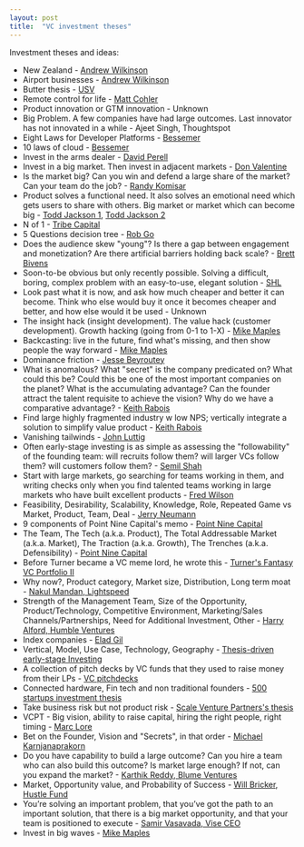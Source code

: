 ```yaml
---
layout: post
title:  "VC investment theses"
---
```


Investment theses and ideas:

- New Zealand - [Andrew Wilkinson](https://twitter.com/awilkinson/status/1216459257085743104?lang=en)
- Airport businesses - [Andrew Wilkinson](https://youtu.be/thN8VLUMOHY?t=2383)
- Butter thesis - [USV](https://www.theslowhunch.net/2019/the-butter-thesis/)
- Remote control for life - [Matt Cohler](https://techcrunch.com/2012/09/21/great-mobile-apps-are-remote-controls-for-real-life/)
- Product innovation or GTM innovation - Unknown
- Big Problem. A few companies have had large outcomes. Last innovator has not innovated in a while - Ajeet Singh, Thoughtspot
- Eight Laws for Developer Platforms - [Bessemer](https://techcrunch.com/2017/04/11/an-inside-look-at-bessemer-venture-partners-investment-process-for-twilio/)
- 10 laws of cloud - [Bessemer](https://www.bvp.com/atlas/10-laws-of-cloud)
- Invest in the arms dealer - [David Perell](https://perell.com/essay/coolest-things-2018/)
- Invest in a big market. Then invest in adjacent markets - [Don Valentine](https://www.youtube.com/watch?v=nKN-abRJMEw)
- Is the market big? Can you win and defend a large share of the market? Can your team do the job? - [Randy Komisar](http://learnbusinessfaster.com/2018/03/29/the-monk-and-the-riddle-randy-komisar/)
- Product solves a functional need. It also solves an emotional need which gets users to share with others. Big market or market which can become big - [Todd Jackson 1](https://thetwentyminutevc.com/firstroundcapital/), [Todd Jackson 2](https://mobile.twitter.com/tjack/status/1400818341179125764)
- N of 1 - [Tribe Capital](https://tribecap.co/faq-on-carta-n-of-1-and-atomic-units/)
- 5 Questions decision tree - [Rob Go](https://nextviewventures.com/blog/flowchart-vc-decision-making/)
- Does the audience skew "young"? Is there a gap between engagement and monetization? Are there artificial barriers holding back scale? - [Brett Bivens](https://venturedesktop.substack.com/p/how-to-identify-underrated-markets)
- Soon-to-be obvious but only recently possible. Solving a difficult, boring, complex problem with an easy-to-use, elegant solution - [SHL](https://www.notion.so/Fund-memo-85d4b28ae06e47e0990dddd99403f47f)
- Look past what it is now, and ask how much cheaper and better it can become. Think who else would buy it once it becomes cheaper and better, and how else would it be used - Unknown
- The insight hack (insight development). The value hack (customer development). Growth hacking (going from 0-1 to 1-X) - [Mike Maples](https://mobile.twitter.com/eriktorenberg/status/1232865394597093376)
- Backcasting: live in the future, find what's missing, and then show people the way forward - [Mike Maples](https://medium.com/@m2jr/how-to-build-a-breakthrough-3071b6415b06)
- Dominance friction - [Jesse Beyroutey](https://divinations.substack.com/p/dominance-friction)
- What is anomalous? What "secret" is the company predicated on? What could this be? Could this be one of the most important companies on the planet? What is the accumulating advantage? Can the founder attract the talent requisite to achieve the vision? Why do we have a comparative advantage?  - [Keith Rabois](https://twitter.com/rabois/status/934099022603747329?s=20)
- Find large highly fragmented industry w low NPS; vertically integrate a solution to simplify value product - [Keith Rabois](https://mobile.twitter.com/rabois/status/870673635375104000)
- Vanishing tailwinds - [John Luttig](https://luttig.substack.com/p/when-tailwinds-vanish)
- Often early-stage investing is as simple as assessing the "followability" of the founding team: will recruits follow them? will larger VCs follow them? will customers follow them? - [Semil Shah](https://twitter.com/semil/status/953063996998828032?s=20)
- Start with large markets, go searching for teams working in them, and writing checks only when you find talented teams working in large markets who have built excellent products - [Fred Wilson](https://avc.com/2019/03/market-team-product/)
- Feasibility, Desirability, Scalability, Knowledge, Role, Repeated Game vs Market, Product, Team, Deal - [Jerry Neumann](http://reactionwheel.net/2017/10/ruling-out-rather-than-ruling-in.html)
- 9 components of Point Nine Capital's memo - [Point Nine Capital](https://medium.com/point-nine-news/what-do-we-base-our-investment-decisions-on-open-source-deal-memo-template-2b50ee82324)
- The Team, The Tech (a.k.a. Product), The Total Addressable Market (a.k.a. Market), The Traction (a.k.a. Growth), The Trenches (a.k.a. Defensibility) - [Point Nine Capital](https://medium.com/point-nine-news/deconstructing-vcs-decision-making-frameworks-70fa12058145)
- Before Turner became a VC meme lord, he wrote this - [Turner's Fantasy VC Portfolio II](https://turner.substack.com/p/turners-fantasy-vc-portfolio-ii-originally)
- Why now?, Product category, Market size, Distribution, Long term moat - [Nakul Mandan, Lightspeed](https://medium.com/lightspeed-venture-partners/what-i-look-for-in-an-early-stage-saas-startup-e520e11263d4)
- Strength of the Management Team, Size of the Opportunity, Product/Technology, Competitive Environment, Marketing/Sales Channels/Partnerships, Need for Additional Investment, Other - [Harry Alford, Humble Ventures](https://medium.com/humble-ventures/3-ways-angel-investors-value-pre-revenue-startups-ee05c81c6d80)
- Index companies - [Elad Gil](http://blog.eladgil.com/2020/12/index-companies.html)
- Vertical, Model, Use Case, Technology, Geography - [Thesis-driven early-stage Investing](https://hackernoon.com/thinking-about-thesis-driven-investing-in-early-stage-ventures-17c968495952)
- A collection of pitch decks by VC funds that they used to raise money from their LPs - [VC pitchdecks](https://www.alexanderjarvis.com/venture-capital-pitch-decks-what-vcs-raised-with/)
- Connected hardware, Fin tech and non traditional founders - [500 startups investment thesis](https://www.slideshare.net/dmc500hats/investment-thesis-fundamentals-april-2016)
- Take business risk but not product risk - [Scale Venture Partners's thesis](https://www.youtube.com/watch?v=DJzZtwDvczM)
- VCPT - Big vision, ability to raise capital, hiring the right people, right timing - [Marc Lore](https://www.youtube.com/watch?v=3NfcPxFct-s)
- Bet on the Founder, Vision and "Secrets", in that order - [Michael Karnjanaprakorn](https://mobile.twitter.com/mikekarnj/status/1375830619826098179)
- Do you have capability to build a large outcome? Can you hire a team who can also build this outcome? Is market large enough? If not, can you expand the market? - [Karthik Reddy, Blume Ventures](https://nextbigwhat.com/funding-blumes-karthik/)
- Market, Opportunity value, and Probability of Success - [Will Bricker, Hustle Fund](https://mobile.twitter.com/will_bricker/status/1425475072156962819)
- You’re solving an important problem, that you’ve got the path to an important solution, that there is a big market opportunity, and that your team is positioned to execute - [Samir Vasavada, Vise CEO](https://techcrunch.com/2021/05/26/vise-ceo-samir-vasavada-and-sequoias-shaun-maguire-break-down-the-art-of-the-pitch/?tpcc=ECTW2020&guccounter=1)
- Invest in big waves - [Mike Maples](https://youtu.be/ZdzDf9HFvFw?t=544)

